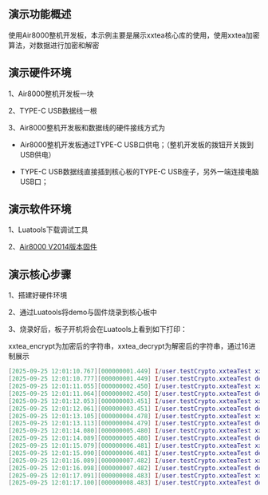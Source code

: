 ## 演示功能概述

使用Air8000整机开发板，本示例主要是展示xxtea核心库的使用，使用xxtea加密算法，对数据进行加密和解密


## 演示硬件环境

1、Air8000整机开发板一块

2、TYPE-C USB数据线一根

3、Air8000整机开发板和数据线的硬件接线方式为

- Air8000整机开发板通过TYPE-C USB口供电；（整机开发板的拨钮开关拨到USB供电）

- TYPE-C USB数据线直接插到核心板的TYPE-C USB座子，另外一端连接电脑USB口；


## 演示软件环境

1、Luatools下载调试工具

2、[Air8000 V2014版本固件](https://docs.openluat.com/air8000/luatos/firmware/)

## 演示核心步骤

1、搭建好硬件环境

2、通过Luatools将demo与固件烧录到核心板中

3、烧录好后，板子开机将会在Luatools上看到如下打印：

xxtea_encrypt为加密后的字符串，xxtea_decrypt为解密后的字符串，通过16进制展示

```lua
[2025-09-25 12:01:10.767][000000001.449] I/user.testCrypto.xxteaTest xxtea_encrypt: 4088CEEE2EDF81BE3DCDC5FAB6D20925 32
[2025-09-25 12:01:10.777][000000001.449] I/user.testCrypto.xxteaTest decrypt_data: 48656C6C6F20576F726C6421 24
[2025-09-25 12:01:11.055][000000002.450] I/user.testCrypto.xxteaTest xxtea_encrypt: 4088CEEE2EDF81BE3DCDC5FAB6D20925 32
[2025-09-25 12:01:11.064][000000002.450] I/user.testCrypto.xxteaTest decrypt_data: 48656C6C6F20576F726C6421 24
[2025-09-25 12:01:12.053][000000003.451] I/user.testCrypto.xxteaTest xxtea_encrypt: 4088CEEE2EDF81BE3DCDC5FAB6D20925 32
[2025-09-25 12:01:12.061][000000003.451] I/user.testCrypto.xxteaTest decrypt_data: 48656C6C6F20576F726C6421 24
[2025-09-25 12:01:13.105][000000004.478] I/user.testCrypto.xxteaTest xxtea_encrypt: 4088CEEE2EDF81BE3DCDC5FAB6D20925 32
[2025-09-25 12:01:13.113][000000004.479] I/user.testCrypto.xxteaTest decrypt_data: 48656C6C6F20576F726C6421 24
[2025-09-25 12:01:14.080][000000005.480] I/user.testCrypto.xxteaTest xxtea_encrypt: 4088CEEE2EDF81BE3DCDC5FAB6D20925 32
[2025-09-25 12:01:14.089][000000005.480] I/user.testCrypto.xxteaTest decrypt_data: 48656C6C6F20576F726C6421 24
[2025-09-25 12:01:15.079][000000006.481] I/user.testCrypto.xxteaTest xxtea_encrypt: 4088CEEE2EDF81BE3DCDC5FAB6D20925 32
[2025-09-25 12:01:15.090][000000006.481] I/user.testCrypto.xxteaTest decrypt_data: 48656C6C6F20576F726C6421 24
[2025-09-25 12:01:16.089][000000007.482] I/user.testCrypto.xxteaTest xxtea_encrypt: 4088CEEE2EDF81BE3DCDC5FAB6D20925 32
[2025-09-25 12:01:16.098][000000007.482] I/user.testCrypto.xxteaTest decrypt_data: 48656C6C6F20576F726C6421 24
[2025-09-25 12:01:17.091][000000008.483] I/user.testCrypto.xxteaTest xxtea_encrypt: 4088CEEE2EDF81BE3DCDC5FAB6D20925 32
[2025-09-25 12:01:17.100][000000008.483] I/user.testCrypto.xxteaTest decrypt_data: 48656C6C6F20576F726C6421 24


```

